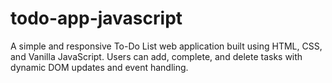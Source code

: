 # todo-app-javascript
A simple and responsive To-Do List web application built using HTML, CSS, and Vanilla JavaScript. Users can add, complete, and delete tasks with dynamic DOM updates and event handling.
